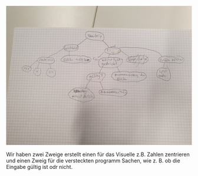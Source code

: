 ![images](../images/Top-down.jpg)

Wir haben zwei Zweige erstellt einen für das Visuelle z.B. Zahlen zentrieren und einen Zweig für die versteckten programm Sachen, wie z. B. ob die Eingabe gültig ist odr nicht.